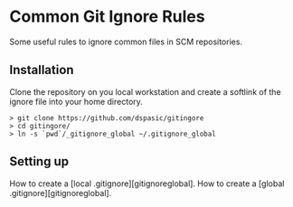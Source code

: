 Common Git Ignore Rules
=========
Some useful rules to ignore common files in SCM repositories.

Installation
------------
Clone the repository on you local workstation and create a softlink of 
the ignore file into your home directory.

```
> git clone https://github.com/dspasic/gitingore
> cd gitingore/
> ln -s `pwd`/_gitignore_global ~/.gitignore_global
```

Setting up
--------------------

How to create a [local .gitignore][gitignoreglobal]. How to create a 
[global .gitignore][gitignoreglobal].

[gitingoreglobal]: https://help.github.com/articles/ignoring-files#create-a-global-gitignore
[gitingorelocal]: https://help.github.com/articles/ignoring-files#create-a-local-gitignore
